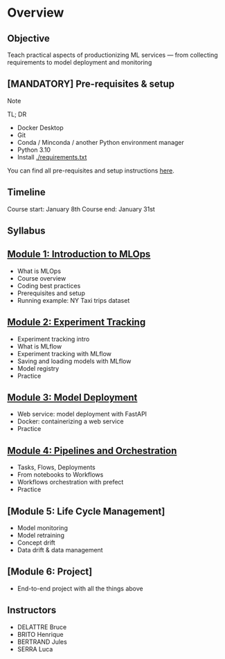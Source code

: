 # Overview

## Objective

Teach practical aspects of productionizing ML services — from collecting requirements to model deployment and monitoring

## [MANDATORY] Pre-requisites & setup

> [!Note]
> TL; DR
> - Docker Desktop
> - Git
> - Conda / Minconda / another Python environment manager
> - Python 3.10
> - Install [./requirements.txt](requirements.txt)

You can find all pre-requisites and setup instructions [here](PREREQUISITES.md).

## Timeline

Course start: January 8th 
Course end: January 31st

## Syllabus

## [Module 1: Introduction to MLOps](lessons/00-intro)

* What is MLOps
* Course overview
* Coding best practices
* Prerequisites and setup
* Running example: NY Taxi trips dataset


## [Module 2: Experiment Tracking](lessons/01-model-and-experiment-management)

* Experiment tracking intro
* What is MLflow
* Experiment tracking with MLflow
* Saving and loading models with MLflow
* Model registry
* Practice


## [Module 3: Model Deployment](lessons/02-model-deployment)

* Web service: model deployment with FastAPI
* Docker: containerizing a web service
* Practice


## [Module 4: Pipelines and Orchestration](lessons/03-pipeline-and-orchestration)

* Tasks, Flows, Deployments
* From notebooks to Workflows
* Workflows orchestration with prefect
* Practice


## [Module 5: Life Cycle Management]

* Model monitoring
* Model retraining
* Concept drift
* Data drift & data management


## [Module 6: Project]

* End-to-end project with all the things above

## Instructors

- DELATTRE Bruce
- BRITO Henrique
- BERTRAND Jules
- SERRA Luca

